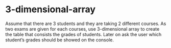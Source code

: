 # 3-dimensional-array
Assume that there are 3 students and they are taking 2 different courses. As two exams are given for each courses, use 3-dimensional array to create the table that consists the grades of students. Later on ask the user which student’s grades should be showed on the console. 
